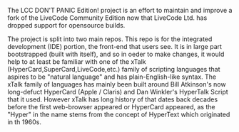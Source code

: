 The LCC DON'T PANIC Edition! project is an effort to maintain and improve a fork of the LiveCode Community Edition now that LiveCode Ltd. has dropped support for opensource builds.

The project is split into two main repos. This repo is for the integrated development (IDE) portion, the front-end that users see. It is in large part bootstrapped (built with itself), and so in oeder to make changes, it would help to at least be familiar with one of the xTalk (HyperCard,SuperCard,LiveCode,etc.) family of scripting languages that aspires to be "natural language" and has plain-English-like syntax. The xTalk family of languages has mainly been built around Bill Atkinson's now long-defuct HyperCard (Apple / Claris) and Dan Winkler's HyperTalk Script that it used. However xTalk has long history of that dates back decades before the first web-browser appeared or HyperCard appeared, as the "Hyper" in the name stems from the concept of HyperText which originated in th 1960s.
